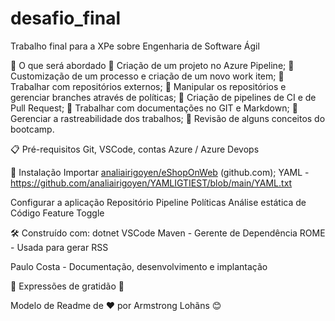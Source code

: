 # desafio_final
Trabalho final para a XPe sobre Engenharia de Software Ágil

🚀 O que será abordado
 Criação de um projeto no Azure Pipeline;
 Customização de um processo e criação de um novo work item;
 Trabalhar com repositórios externos;
 Manipular os repositórios e gerenciar branches através de políticas;
 Criação de pipelines de CI e de Pull Request;
 Trabalhar com documentações no GIT e Markdown;
 Gerenciar a rastreabilidade dos trabalhos;
 Revisão de alguns conceitos do bootcamp.

📋 Pré-requisitos
Git, VSCode, contas Azure / Azure Devops

🔧 Instalação
Importar 
[analiairigoyen/eShopOnWeb](https://github.com/analiairigoyen/eShopOnWeb) (github.com);
YAML - https://github.com/analiairigoyen/YAMLIGTIEST/blob/main/YAML.txt

Configurar a aplicação
Repositório
Pipeline
Políticas
Análise estática de Código
Feature Toggle

🛠️ Construído com:
dotnet
VSCode
Maven - Gerente de Dependência
ROME - Usada para gerar RSS

Paulo Costa - Documentação, desenvolvimento e implantação

🎁 Expressões de gratidão
📢 

Modelo de Readme de ❤️ por Armstrong Lohãns 😊
